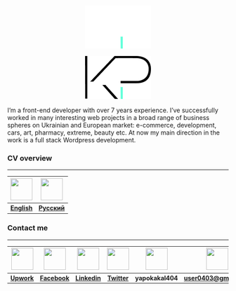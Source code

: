 <a href="https://kpolosin.github.io/" target="_blank">
<p align="center">
  <img src="assets/images/kp-white.png#gh-dark-mode-only" width="150" height="98">
</p>
<p align="center">
  <img src="assets/images/kp-dark.png#gh-light-mode-only" width="150" height="98">
</p>
</a>




<p>
    I’m a front-end developer with over 7 years experience. I’ve successfully worked in many interesting web projects in a broad range of business spheres on Ukrainian and European market: e-commerce, development, cars, art, pharmacy, extreme, beauty etc. At now my main direction in the work is a full stack Wordpress development.
  <br>
  </p>

<p>
    <h3><strong>CV overview</strong></h3>


---

| <a href="https://kpolosin.github.io"><img src="https://kpolosin.github.io/assets/images/USA-flag.png" width=50 height=50></a> | <a href="https://kpolosin.github.io/rus/index.html"><img src="https://kpolosin.github.io/assets/images/Russian-flag.png" width=50 height=50></a> |
|:-----------------------------------------------------------------------------------------------------------------------------:|:------------------------------------------------------------------------------------------------------------------------------------------------:|
|                                    <a href="https://kpolosin.github.io"><b>English</b></a>                                    |                                      <a href="https://kpolosin.github.io/rus/index.html"><b>Русский</b></a>                                      |

<h3><strong>Contact me</strong></h3>

---


| <a href="https://www.upwork.com/o/profiles/users/_~013f4766f5942a8a0c/"><img src="https://kpolosin.github.io/assets/images/Upwork.svg" width=50 height=50></a> | <a href="https://www.facebook.com/kostya.polosin/"><img src="https://kpolosin.github.io/assets/images/Facebook.svg" width=50 height=50></a> | <a href="https://www.linkedin.com/in/konstantinpolosin/"><img src="https://kpolosin.github.io/assets/images/LinkedIn.svg" width=50 height=50></a> | <a href="https://twitter.com/PKostya404"><img src="https://kpolosin.github.io/assets/images/Twitter.svg" width=50 height=50></a> | <img src="https://kpolosin.github.io/assets/images/Skype.svg" width=50 height=50> | <a href="mailto:user0403@gmail.com"><img src="https://kpolosin.github.io/assets/images/Gmail.svg" width=50 height=50></a> |
|:--------------------------------------------------------------------------------------------------------------------------------------------------------------:|:-------------------------------------------------------------------------------------------------------------------------------------------:|:-------------------------------------------------------------------------------------------------------------------------------------------------:|:--------------------------------------------------------------------------------------------------------------------------------:|:---------------------------------------------------------------------------------:|:-------------------------------------------------------------------------------------------------------------------------:|
|                                   <a href="https://www.upwork.com/o/profiles/users/_~013f4766f5942a8a0c/"><b>Upwork</b></a>                                    |                                   <a href="https://www.facebook.com/kostya.polosin/"><b>Facebook</b></a>                                    |                                   <a href="https://www.linkedin.com/in/konstantinpolosin/"><b>Linkedin</b></a>                                    |                                   <a href="https://twitter.com/PKostya404"><b>Twitter</b></a>                                    |                                <b>yapokakal404</b>                                |                             <a href="mailto:user0403@gmail.com"><b>user0403@gmail.com</b></a>                             |

